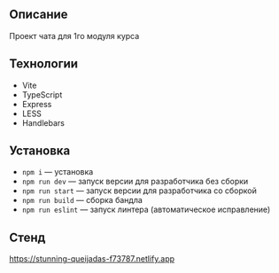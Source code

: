 ## Описание

Проект чата для 1го модуля курса

## Технологии

- Vite
- TypeScript
- Express
- LESS
- Handlebars

## Установка

- `npm i` — установка
- `npm run dev` — запуск версии для разработчика без сборки
- `npm run start` — запуск версии для разработчика со сборкой
- `npm run build` — сборка бандла
- `npm run eslint` — запуск линтера (автоматическое исправление)

## Стенд

https://stunning-queijadas-f73787.netlify.app
